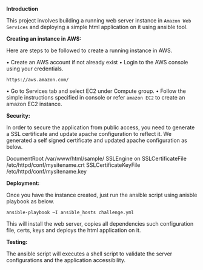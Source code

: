 <b>Introduction</b>

  This project involves building a running web server instance in `Amazon Web Services` and deploying a simple html application on it using ansible tool.
  
<b>Creating an instance in AWS:</b>
	
Here are steps to be followed to create a running instance in AWS.

•	Create an AWS account if not already exist
•	Login to the AWS console using your credentials.

	https://aws.amazon.com/

•	Go to Services tab and select EC2 under Compute group.
•	Follow the simple instructions specified in console or refer `amazon EC2` to create an amazon EC2 instance.

<b>Security:</b>

In order to secure the application from public access, you need to generate a SSL certificate and update apache configuration to reflect it. We generated a self signed certificate and updated apache configuration as below.

<VirtualHost ec2-13-58-26-246.us-east-2.compute.amazonaws.com:443>
DocumentRoot /var/www/html/sample/
SSLEngine  on
SSLCertificateFile /etc/httpd/conf/mysitename.crt
SSLCertificateKeyFile /etc/httpd/conf/mysitename.key
</VirtualHost>

<b>Deployment:</b>

Once you have the instance created, just run the ansible script using anisble playbook as below.

`ansible-playbook –I ansible_hosts challenge.yml`

This will install the web server, copies all dependencies such configuration file, certs, keys and deploys the html application on it.

<b>Testing:</b>

The ansible script will executes a shell script to validate the server configurations and the application accessibility.


	

        
 

